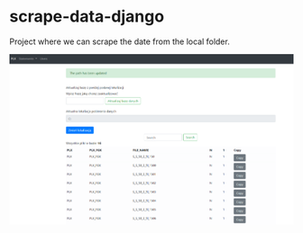 # scrape-data-django
Project where we can scrape the date from the local folder. 

![alt text](https://raw.githubusercontent.com/marcmas/scrape-data-django/master/scrape.png)
